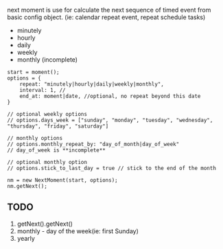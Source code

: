 next moment is use for calculate the next sequence of timed event from basic config object. (ie: calendar repeat event, repeat schedule tasks)

- minutely
- hourly
- daily
- weekly
- monthly (incomplete)

```
start = moment();
options = {
    repeat: "minutely|hourly|daily|weekly|monthly",
    interval: 1, //
    end_at: moment|date, //optional, no repeat beyond this date
}

// optional weekly options
// options.days_week = ["sunday", "monday", "tuesday", "wednesday", "thursday", "friday", "saturday"]

// monthly options
// options.monthly_repeat_by: "day_of_month|day_of_week"
// day_of_week is **incomplete**

// optional monthly option
// options.stick_to_last_day = true // stick to the end of the month

nm = new NextMoment(start, options);
nm.getNext();
```

## TODO

1. getNext().getNext()
2. monthly - day of the week(ie: first Sunday)
3. yearly
